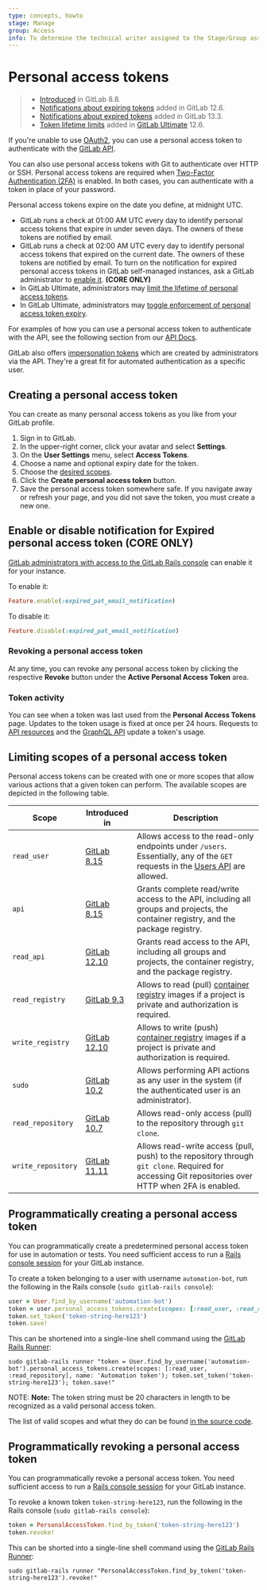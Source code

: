 ```yaml
---
type: concepts, howto
stage: Manage
group: Access
info: To determine the technical writer assigned to the Stage/Group associated with this page, see https://about.gitlab.com/handbook/engineering/ux/technical-writing/#designated-technical-writers
---
```


# Personal access tokens

> - [Introduced](https://gitlab.com/gitlab-org/gitlab-foss/-/merge_requests/3749) in GitLab 8.8.
> - [Notifications about expiring tokens](https://gitlab.com/gitlab-org/gitlab/-/issues/3649) added in GitLab 12.6.
> - [Notifications about expired tokens](https://gitlab.com/gitlab-org/gitlab/-/issues/214721) added in GitLab 13.3.
> - [Token lifetime limits](https://gitlab.com/gitlab-org/gitlab/-/issues/3649) added in [GitLab Ultimate](https://about.gitlab.com/pricing/) 12.6.

If you're unable to use [OAuth2](../../api/oauth2.md), you can use a personal access token to authenticate with the [GitLab API](../../api/README.md#personalproject-access-tokens).

You can also use personal access tokens with Git to authenticate over HTTP or SSH. Personal access tokens are required when [Two-Factor Authentication (2FA)](../account/two_factor_authentication.md) is enabled. In both cases, you can authenticate with a token in place of your password.

Personal access tokens expire on the date you define, at midnight UTC.

- GitLab runs a check at 01:00 AM UTC every day to identify personal access tokens that expire in under seven days. The owners of these tokens are notified by email.
- GitLab runs a check at 02:00 AM UTC every day to identify personal access tokens that expired on the current date. The owners of these tokens are notified by email.
To turn on the notification for expired personal access tokens in GitLab self-managed instances, ask a GitLab administrator to [enable it](#enable-or-disable-notification-for-expired-personal-access-token). **(CORE ONLY)**
- In GitLab Ultimate, administrators may [limit the lifetime of personal access tokens](../admin_area/settings/account_and_limit_settings.md#limiting-lifetime-of-personal-access-tokens).
- In GitLab Ultimate, administrators may [toggle enforcement of personal access token expiry](../admin_area/settings/account_and_limit_settings.md#optional-enforcement-of-personal-access-token-expiry).

For examples of how you can use a personal access token to authenticate with the API, see the following section from our [API Docs](../../api/README.md#personalproject-access-tokens).

GitLab also offers [impersonation tokens](../../api/README.md#impersonation-tokens) which are created by administrators via the API. They're a great fit for automated authentication as a specific user.

## Creating a personal access token

You can create as many personal access tokens as you like from your GitLab
profile.

1. Sign in to GitLab.
1. In the upper-right corner, click your avatar and select **Settings**.
1. On the  **User Settings** menu, select **Access Tokens**.
1. Choose a name and optional expiry date for the token.
1. Choose the [desired scopes](#limiting-scopes-of-a-personal-access-token).
1. Click the **Create personal access token** button.
1. Save the personal access token somewhere safe. If you navigate away or refresh
your page, and you did not save the token, you must create a new one.

## Enable or disable notification for Expired personal access token **(CORE ONLY)**

[GitLab administrators with access to the GitLab Rails console](../../administration/feature_flags.md)
can enable it for your instance.

To enable it:

```ruby
Feature.enable(:expired_pat_email_notification)
```

To disable it:

```ruby
Feature.disable(:expired_pat_email_notification)
```

### Revoking a personal access token

At any time, you can revoke any personal access token by clicking the
respective **Revoke** button under the **Active Personal Access Token** area.

### Token activity

You can see when a token was last used from the **Personal Access Tokens** page. Updates to the token usage is fixed at once per 24 hours. Requests to [API resources](../../api/api_resources.md) and the [GraphQL API](../../api/graphql/index.md) update a token's usage.

## Limiting scopes of a personal access token

Personal access tokens can be created with one or more scopes that allow various
actions that a given token can perform. The available scopes are depicted in
the following table.

| Scope              | Introduced in | Description |
| ------------------ | ------------- | ----------- |
| `read_user`        | [GitLab 8.15](https://gitlab.com/gitlab-org/gitlab-foss/-/merge_requests/5951)   | Allows access to the read-only endpoints under `/users`. Essentially, any of the `GET` requests in the [Users API](../../api/users.md) are allowed. |
| `api`              | [GitLab 8.15](https://gitlab.com/gitlab-org/gitlab-foss/-/merge_requests/5951)   | Grants complete read/write access to the API, including all groups and projects, the container registry, and the package registry. |
| `read_api`           | [GitLab 12.10](https://gitlab.com/gitlab-org/gitlab/-/merge_requests/28944)  | Grants read access to the API, including all groups and projects, the container registry, and the package registry. |
| `read_registry`    | [GitLab 9.3](https://gitlab.com/gitlab-org/gitlab-foss/-/merge_requests/11845)   | Allows to read (pull) [container registry](../packages/container_registry/index.md) images if a project is private and authorization is required. |
| `write_registry`    | [GitLab 12.10](https://gitlab.com/gitlab-org/gitlab/-/merge_requests/28958)   | Allows to write (push) [container registry](../packages/container_registry/index.md) images if a project is private and authorization is required. |
| `sudo`             | [GitLab 10.2](https://gitlab.com/gitlab-org/gitlab-foss/-/merge_requests/14838)  | Allows performing API actions as any user in the system (if the authenticated user is an administrator). |
| `read_repository`  | [GitLab 10.7](https://gitlab.com/gitlab-org/gitlab-foss/-/merge_requests/17894)  | Allows read-only access (pull) to the repository through `git clone`. |
| `write_repository` | [GitLab 11.11](https://gitlab.com/gitlab-org/gitlab-foss/-/merge_requests/26021) | Allows read-write access (pull, push) to the repository through `git clone`. Required for accessing Git repositories over HTTP when 2FA is enabled. |

## Programmatically creating a personal access token

You can programmatically create a predetermined personal access token for use in
automation or tests. You need sufficient access to run a
[Rails console session](../../administration/troubleshooting/debug.md#starting-a-rails-console-session)
for your GitLab instance.

To create a token belonging to a user with username `automation-bot`, run the
following in the Rails console (`sudo gitlab-rails console`):

```ruby
user = User.find_by_username('automation-bot')
token = user.personal_access_tokens.create(scopes: [:read_user, :read_repository], name: 'Automation token')
token.set_token('token-string-here123')
token.save!
```

This can be shortened into a single-line shell command using the
[GitLab Rails Runner](../../administration/troubleshooting/debug.md#using-the-rails-runner):

```shell
sudo gitlab-rails runner "token = User.find_by_username('automation-bot').personal_access_tokens.create(scopes: [:read_user, :read_repository], name: 'Automation token'); token.set_token('token-string-here123'); token.save!"
```

NOTE: **Note:**
The token string must be 20 characters in length to be
recognized as a valid personal access token.

The list of valid scopes and what they do can be found
[in the source code](https://gitlab.com/gitlab-org/gitlab/-/blob/master/lib/gitlab/auth.rb).

## Programmatically revoking a personal access token

You can programmatically revoke a personal access token. You need
sufficient access to run a [Rails console session](../../administration/troubleshooting/debug.md#starting-a-rails-console-session)
for your GitLab instance.

To revoke a known token `token-string-here123`, run the following in the Rails
console (`sudo gitlab-rails console`):

```ruby
token = PersonalAccessToken.find_by_token('token-string-here123')
token.revoke!
```

This can be shorted into a single-line shell command using the
[GitLab Rails Runner](../../administration/troubleshooting/debug.md#using-the-rails-runner):

```shell
sudo gitlab-rails runner "PersonalAccessToken.find_by_token('token-string-here123').revoke!"
```

<!-- ## Troubleshooting

Include any troubleshooting steps that you can foresee. If you know beforehand what issues
one might have when setting this up, or when something is changed, or on upgrading, it's
important to describe those, too. Think of things that may go wrong and include them here.
This is important to minimize requests for support, and to avoid doc comments with
questions that you know someone might ask.

Each scenario can be a third-level heading, e.g. `### Getting error message X`.
If you have none to add when creating a doc, leave this section in place
but commented out to help encourage others to add to it in the future. -->
